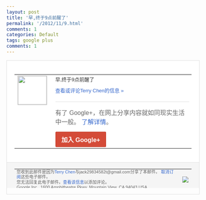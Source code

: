 ```yaml
---
layout: post
title: '早,终于9点前醒了'
permalink: '/2012/11/9.html'
comments: 1
categories: Default
tags: google plus
comments: 1
---
```

<div style="border:solid 1px #dfdfdf;color:#686868;font:13px Arial"><div style="background-color:#fff;padding:20px;"><table cellpadding="0" cellspacing="0"><tr><td style="padding-right:15px;vertical-align:top"><a href="https://plus.google.com/_/notifications/emlink?emrecipient=110200756825219614165&amp;emid=CNiXnqGm0rMCFeU_QAodcmAAAA&amp;path=%2F108643996575278738906&amp;dt=1353028047706&amp;uob=8"><img height="75" src="https://lh3.googleusercontent.com/-KKRGTyJ5Bl0/AAAAAAAAAAI/AAAAAAAAEEY/jllxqER5dCk/s75-c-k-a/photo.jpg" style="border:solid 1px #cccccc;" width="75"/></a></td><td style="width:578px;color:#333;font:13px Arial;vertical-align:top"><div style="padding-bottom:10px">早,终于9点前醒了</div><a href="https://plus.google.com/_/notifications/emlink?emrecipient=110200756825219614165&amp;emid=CNiXnqGm0rMCFeU_QAodcmAAAA&amp;path=%2F108643996575278738906%2Fposts%2F3X8NsF1eXdV%3Fgpinv%3DAMIXal_AjJcYOZgLXt7vgGnA2XTLvpMXQtza9sZW317O0EHCG0I3WEllbwIeDRyrQn1K9M41UOoACZo8QpCegOq7umgKB1QPmDzQhj2oc5qaFByi2mJPu4E&amp;dt=1353028047706&amp;uob=8" style="color:#3366CC;text-decoration:none">查看或评论Terry Chen的信息 »</a><div style="margin-top:20px;border-top:solid 1px #dfdfdf"><div style="padding:15px 0;color:#686868;font:16px Arial">有了 Google+，在网上分享内容就如同现实生活中一般。 <a href="http://www.google.com/+/learnmore/" style="color:#3366CC;text-decoration:none">了解详情</a>。</div><a href="https://plus.google.com/_/notifications/emlink?emrecipient=110200756825219614165&amp;emid=CNiXnqGm0rMCFeU_QAodcmAAAA&amp;path=%2F%3Fgpinv%3DAMIXal_AjJcYOZgLXt7vgGnA2XTLvpMXQtza9sZW317O0EHCG0I3WEllbwIeDRyrQn1K9M41UOoACZo8QpCegOq7umgKB1QPmDzQhj2oc5qaFByi2mJPu4E&amp;dt=1353028047706&amp;uob=8" style="display:inline-block;padding:7px 15px;background-color:#d44b38; color:#fff;font-size:16px; font-weight:bold;border-radius:2px;-webkit-border-radius:2px; -moz-border-radius:2px;border:solid 1px #c43b28; white-space:nowrap;text-decoration:none">加入 Google+</a></div></td></tr></table></div><div style="border-top:solid 1px #dfdfdf;padding:0 20px; background-color:#f5f5f5"><table cellpadding="0" cellspacing="0" style="height:50px"><tbody><tr><td style="vertical-align:middle;width:100%; color:#636363;font:11px Arial; line-height:120%">您收到此邮件是因为<a href="https://plus.google.com/_/notifications/emlink?emrecipient=110200756825219614165&amp;emid=CNiXnqGm0rMCFeU_QAodcmAAAA&amp;path=%2F108643996575278738906%3Fgpinv%3DAMIXal_AjJcYOZgLXt7vgGnA2XTLvpMXQtza9sZW317O0EHCG0I3WEllbwIeDRyrQn1K9M41UOoACZo8QpCegOq7umgKB1QPmDzQhj2oc5qaFByi2mJPu4E&amp;dt=1353028047706&amp;uob=8" style="color:#3366CC;text-decoration:none">Terry Chen</a>与jack29834582t@gmail.com分享了本邮件。 <a href="https://plus.google.com/_/notifications/emlink?emrecipient=110200756825219614165&amp;emid=CNiXnqGm0rMCFeU_QAodcmAAAA&amp;path=%2F_%2Fnonplus%2Femailsettings%3Fgpinv%3DAMIXal_AjJcYOZgLXt7vgGnA2XTLvpMXQtza9sZW317O0EHCG0I3WEllbwIeDRyrQn1K9M41UOoACZo8QpCegOq7umgKB1QPmDzQhj2oc5qaFByi2mJPu4E%26est%3DADH5u8U1HSjtudnItP_LG3Pn3VzfDevnf1goedZySNt7qc0IPWbAZfzU7uOVnko-z2b3Qp7U603zZQpkdK-Wz7BuP-lo5iiDkWRH6NCdY0edv_iuyKpSXJnJzRujBoQJK3EX2w_1CuRCaeIFAmKVTiVl_S8M0hsUpQ&amp;dt=1353028047706&amp;uob=8" style="color:#3366CC;text-decoration:none">取消订阅</a>这些电子邮件。<br/>您无法回复此电子邮件。<a href="https://plus.google.com/_/notifications/emlink?emrecipient=110200756825219614165&amp;emid=CNiXnqGm0rMCFeU_QAodcmAAAA&amp;path=%2F108643996575278738906%2Fposts%2F3X8NsF1eXdV%3Fgpinv%3DAMIXal_AjJcYOZgLXt7vgGnA2XTLvpMXQtza9sZW317O0EHCG0I3WEllbwIeDRyrQn1K9M41UOoACZo8QpCegOq7umgKB1QPmDzQhj2oc5qaFByi2mJPu4E&amp;dt=1353028047706&amp;uob=8" style="color:#3366CC;text-decoration:none">查看该信息</a>以添加评论。<br/>Google Inc., 1600 Amphitheatre Pkwy, Mountain View, CA 94043 USA<br/></td><td><img src="https://ssl.gstatic.com/s2/oz/images/notifications/logo/google-plus-6617a72bb36cc548861652780c9e6ff1.png"/></td></tr></tbody></table></div></div>
